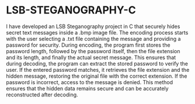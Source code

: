 # LSB-STEGANOGRAPHY-C
I have developed an LSB Steganography project in C that securely hides secret text messages inside a .bmp image file. The encoding process starts with the user selecting a .txt file containing the message and providing a password for security. During encoding, the program first stores the password length, followed by the password itself, then the file extension and its length, and finally the actual secret message. This ensures that during decoding, the program can extract the stored password to verify the user. If the entered password matches, it retrieves the file extension and the hidden message, restoring the original file with the correct extension. If the password is incorrect, access to the message is denied. This method ensures that the hidden data remains secure and can be accurately reconstructed after decoding. 

